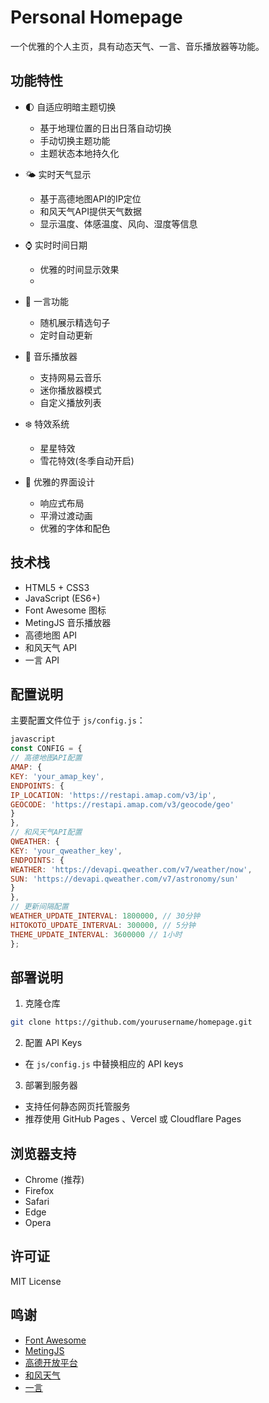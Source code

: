 # Personal Homepage

一个优雅的个人主页，具有动态天气、一言、音乐播放器等功能。

## 功能特性

- 🌓 自适应明暗主题切换
    - 基于地理位置的日出日落自动切换
    - 手动切换主题功能
    - 主题状态本地持久化

- 🌤️ 实时天气显示
    - 基于高德地图API的IP定位
    - 和风天气API提供天气数据
    - 显示温度、体感温度、风向、湿度等信息

- ⌚ 实时时间日期
    - 优雅的时间显示效果
    - 
- 💭 一言功能
    - 随机展示精选句子
    - 定时自动更新

- 🎵 音乐播放器
    - 支持网易云音乐
    - 迷你播放器模式
    - 自定义播放列表

- ❄️ 特效系统
    - 星星特效
    - 雪花特效(冬季自动开启)

- 🎨 优雅的界面设计
    - 响应式布局
    - 平滑过渡动画
    - 优雅的字体和配色

## 技术栈

- HTML5 + CSS3
- JavaScript (ES6+)
- Font Awesome 图标
- MetingJS 音乐播放器
- 高德地图 API
- 和风天气 API
- 一言 API

## 配置说明

主要配置文件位于 `js/config.js`：
```javascript
javascript
const CONFIG = {
// 高德地图API配置
AMAP: {
KEY: 'your_amap_key',
ENDPOINTS: {
IP_LOCATION: 'https://restapi.amap.com/v3/ip',
GEOCODE: 'https://restapi.amap.com/v3/geocode/geo'
}
},
// 和风天气API配置
QWEATHER: {
KEY: 'your_qweather_key',
ENDPOINTS: {
WEATHER: 'https://devapi.qweather.com/v7/weather/now',
SUN: 'https://devapi.qweather.com/v7/astronomy/sun'
}
},
// 更新间隔配置
WEATHER_UPDATE_INTERVAL: 1800000, // 30分钟
HITOKOTO_UPDATE_INTERVAL: 300000, // 5分钟
THEME_UPDATE_INTERVAL: 3600000 // 1小时
};
```

## 部署说明

1. 克隆仓库

```bash
git clone https://github.com/yourusername/homepage.git
```
2. 配置 API Keys
- 在 `js/config.js` 中替换相应的 API keys

3. 部署到服务器
- 支持任何静态网页托管服务
- 推荐使用 GitHub Pages 、Vercel 或 Cloudflare Pages

## 浏览器支持

- Chrome (推荐)
- Firefox
- Safari
- Edge
- Opera

## 许可证

MIT License

## 鸣谢

- [Font Awesome](https://fontawesome.com/)
- [MetingJS](https://github.com/metowolf/MetingJS)
- [高德开放平台](https://lbs.amap.com/)
- [和风天气](https://dev.qweather.com/)
- [一言](https://hitokoto.cn/)

